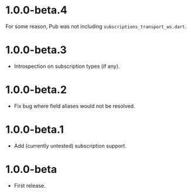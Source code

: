 # 1.0.0-beta.4
For some reason, Pub was not including `subscriptions_transport_ws.dart`.

# 1.0.0-beta.3
* Introspection on subscription types (if any).

# 1.0.0-beta.2
* Fix bug where field aliases would not be resolved.

# 1.0.0-beta.1
* Add (currently untested) subscription support.

# 1.0.0-beta
* First release.